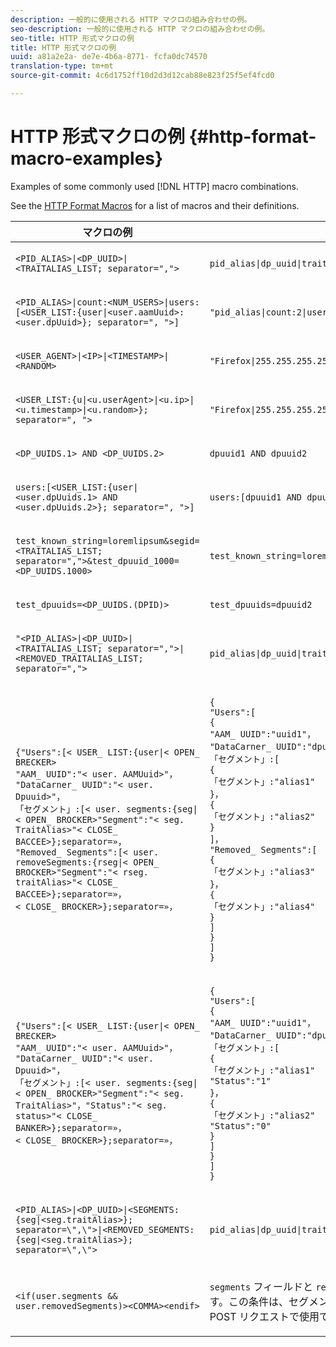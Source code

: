 ```yaml
---
description: 一般的に使用される HTTP マクロの組み合わせの例。
seo-description: 一般的に使用される HTTP マクロの組み合わせの例。
seo-title: HTTP 形式マクロの例
title: HTTP 形式マクロの例
uuid: a81a2e2a- de7e-4b6a-8771- fcfa0dc74570
translation-type: tm+mt
source-git-commit: 4c6d1752ff10d2d3d12cab88e823f25f5ef4fcd0

---
```



# HTTP 形式マクロの例 {#http-format-macro-examples}

Examples of some commonly used [!DNL HTTP] macro combinations.

See the [HTTP Format Macros](../formats/web-formats.md) for a list of macros and their definitions.

<table id="table_D5FAC5D056ED49D79FA883197EF8F42E"> 
 <thead> 
  <tr> 
   <th colname="col1" class="entry"> マクロの例 </th> 
   <th colname="col2" class="entry"> 出力形式 </th> 
  </tr> 
 </thead>
 <tbody> 
  <tr> 
   <td colname="col1"> <p> <code>&lt;PID_ALIAS&gt;|&lt;DP_UUID&gt;|&lt;TRAITALIAS_LIST; separator=","&gt;</code> </p> </td> 
   <td colname="col2"> <p> <code>pid_alias|dp_uuid|trait_1,trait_2</code> </p> </td> 
  </tr> 
  <tr> 
   <td colname="col1"> <p> <code>&lt;PID_ALIAS&gt;|count:&lt;NUM_USERS&gt;|users:[&lt;USER_LIST:{user|&lt;user.aamUuid&gt;:&lt;user.dpUuid&gt;}; separator=", "&gt;]</code> </p> </td> 
   <td colname="col2"> <p> <code>"pid_alias|count:2|users:[uuid1:dpuuid1, uuid2:dpuuid2]"</code> </p> </td> 
  </tr> 
  <tr> 
   <td colname="col1"> <p> <code>&lt;USER_AGENT&gt;|&lt;IP&gt;|&lt;TIMESTAMP&gt;|&lt;RANDOM&gt;</code> </p> </td> 
   <td colname="col2"> <p> <code>"Firefox|255.255.255.255|1395758143|42341"</code> </p> </td> 
  </tr> 
  <tr> 
   <td colname="col1"> <p> <code>&lt;USER_LIST:{u|&lt;u.userAgent&gt;|&lt;u.ip&gt;|&lt;u.timestamp&gt;|&lt;u.random&gt;}; separator=", "&gt;</code> </p> </td> 
   <td colname="col2"> <p> <code>"Firefox|255.255.255.255|1395758143|42341"</code> </p> </td> 
  </tr> 
  <tr> 
   <td colname="col1"> <p> <code>&lt;DP_UUIDS.1&gt; AND &lt;DP_UUIDS.2&gt;</code> </p> </td> 
   <td colname="col2"> <p> <code>dpuuid1 AND dpuuid2</code> </p> </td> 
  </tr> 
  <tr> 
   <td colname="col1"> <p> <code>users:[&lt;USER_LIST:{user|&lt;user.dpUuids.1&gt; AND &lt;user.dpUuids.2&gt;}; separator=", "&gt;]</code> </p> </td> 
   <td colname="col2"> <p> <code>users:[dpuuid1 AND dpuuid2]</code> </p> </td> 
  </tr> 
  <tr> 
   <td colname="col1"> <p> <code>test_known_string=loremlipsum&amp;segid=&lt;TRAITALIAS_LIST; separator=","&gt;&amp;test_dpuuid_1000=&lt;DP_UUIDS.1000&gt;</code> </p> </td> 
   <td colname="col2"> <p> <code>test_known_string=loremlipsum&amp;segid=trait_1,trait_2&amp;test_dpuuid_1000=dpuuid_1000</code> </p> </td> 
  </tr> 
  <tr> 
   <td colname="col1"> <p> <code>test_dpuuids=&lt;DP_UUIDS.(DPID)&gt;</code> </p> </td> 
   <td colname="col2"> <p> <code>test_dpuuids=dpuuid2</code> </p> </td> 
  </tr> 
  <tr> 
   <td colname="col1"> <p> <code>"&lt;PID_ALIAS&gt;|&lt;DP_UUID&gt;|&lt;TRAITALIAS_LIST; separator=","&gt;|&lt;REMOVED_TRAITALIAS_LIST; separator=","&gt;</code> </p> </td> 
   <td colname="col2"> <p> <code>pid_alias|dp_uuid|trait_1,trait_2|trait_3,trait_4</code> </p> </td> 
  </tr> 
  <tr> 
   <td colname="col1"> <p> 
     <code>{"Users":[&lt; USER_ LIST:{user|&lt; OPEN_ BRECKER&gt;
"AAM_ UUID":"&lt; user. AAMUuid&gt;"，
"DataCarner_ UUID":"&lt; user. Dpuuid&gt;"，
「セグメント」:[&lt; user. segments:{seg|&lt; OPEN_ BROCKER&gt;"Segment":"&lt; seg. TraitAlias&gt;"&lt; CLOSE_ BACCEE&gt;};separator=»，
"Removed_ Segments":[&lt; user. removeSegments:{rseg|&lt; OPEN_ BROCKER&gt;"Segment":"&lt; rseg. traitAlias&gt;"&lt; CLOSE_ BACCEE&gt;};separator=»，
&lt; CLOSE_ BROCKER&gt;};separator=»， </code>
  </p> </td> 
   <td colname="col2"> <p> 
     <code>{
"Users":[
{
"AAM_ UUID":"uuid1"，
"DataCarner_ UUID":"dpuuid1"，
「セグメント」:[
{
「セグメント」:"alias1"
}，
{
「セグメント」:"alias2"
}
]，
"Removed_ Segments":[
{
「セグメント」:"alias3"
}，
{
「セグメント」:"alias4"
}
]
}
]
} </code>
  </p> </td> 
  </tr> 
  <tr> 
   <td colname="col1"> <p> 
     <code>{"Users":[&lt; USER_ LIST:{user|&lt; OPEN_ BRECKER&gt;
"AAM_ UUID":"&lt; user. AAMUuid&gt;"，
"DataCarner_ UUID":"&lt; user. Dpuuid&gt;"，
「セグメント」:[&lt; user. segments:{seg|&lt; OPEN_ BROCKER&gt;"Segment":"&lt; seg. TraitAlias&gt;"，"Status":"&lt; seg. status&gt;"&lt; CLOSE_ BANKER&gt;};separator=»，
&lt; CLOSE_ BROCKER&gt;};separator=»， </code>
  </p> </td> 
   <td colname="col2"> <p> 
     <code>{
"Users":[
{
"AAM_ UUID":"uuid1"，
"DataCarner_ UUID":"dpuuid1"，
「セグメント」:[
{
「セグメント」:"alias1"
"Status":"1"
}，
{
「セグメント」:"alias2"
"Status":"0"
}
]
}
]
} </code>
  </p> </td> 
  </tr> 
  <tr> 
   <td colname="col1"> <p> <code>&lt;PID_ALIAS&gt;|&lt;DP_UUID&gt;|&lt;SEGMENTS:{seg|&lt;seg.traitAlias&gt;}; separator=\",\"&gt;|&lt;REMOVED_SEGMENTS:{seg|&lt;seg.traitAlias&gt;}; separator=\",\"&gt;</code> </p> </td> 
   <td colname="col2"> <p> <code>pid_alias|dp_uuid|trait_1,trait_2|trait_3,trait_4</code> </p> </td> 
  </tr> 
  <tr> 
   <td colname="col1"> <p> <code>&lt;if(user.segments &amp;&amp; user.removedSegments)&gt;&lt;COMMA&gt;&lt;endif&gt;</code> </p> </td> 
   <td colname="col2"> <p><code>segments</code> フィールドと <code>removedSegments</code> フィールドが空でない場合、コンマが出力されます。この条件は、セグメントのリストと削除済みセグメントのリストを結合するための POST リクエストで使用できます。 </p> </td> 
  </tr> 
 </tbody> 
</table>
